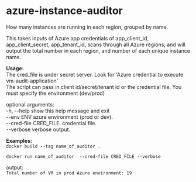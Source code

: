 # azure-instance-auditor
How many instances are running in each region, grouped by name.

This takes inputs of Azure app credentials of app_client_id, app_client_secret, app_tenant_id, scans through all Azure regions, and will output the total number in each region, and number of each unique instance name.

**Usage:**  
The cred_file is under secret server. Look for 'Azure credential to execute vm-audit-application' \
The script can pass in client id/secret/tenant id or the credential file. You must specify the environment (dev/prod)

optional arguments:  \
-h, --help            show this help message and exit\
--env ENV             azure environment (prod or dev). \
--cred-file CRED_FILE.
                    credential file. \
--verbose             verbose output. 


**Examples:**  
`docker build --tag name_of_auditor .`

`docker run name_of_auditor  --cred-file CRED_FILE --verbose` 

output:\
`Total number of VM in prod Azure environment: 19`
